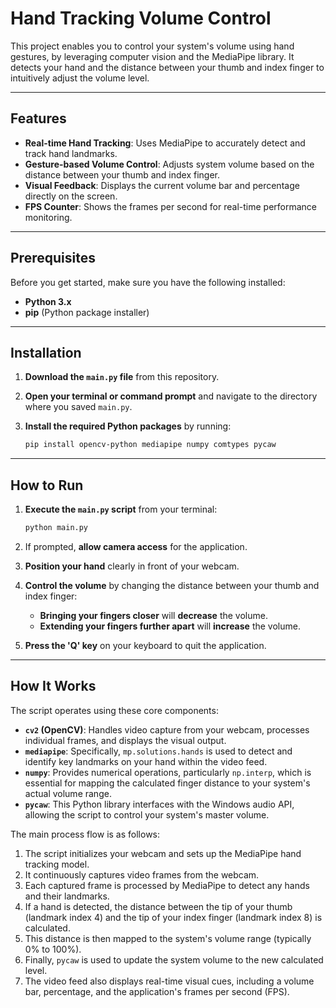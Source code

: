 # Hand Tracking Volume Control

This project enables you to control your system's volume using hand gestures, by leveraging computer vision and the MediaPipe library. It detects your hand and the distance between your thumb and index finger to intuitively adjust the volume level.

---

## Features

* **Real-time Hand Tracking**: Uses MediaPipe to accurately detect and track hand landmarks.
* **Gesture-based Volume Control**: Adjusts system volume based on the distance between your thumb and index finger.
* **Visual Feedback**: Displays the current volume bar and percentage directly on the screen.
* **FPS Counter**: Shows the frames per second for real-time performance monitoring.

---

## Prerequisites

Before you get started, make sure you have the following installed:

* **Python 3.x**
* **pip** (Python package installer)

---

## Installation

1.  **Download the `main.py` file** from this repository.

2.  **Open your terminal or command prompt** and navigate to the directory where you saved `main.py`.

3.  **Install the required Python packages** by running:

    ```bash
    pip install opencv-python mediapipe numpy comtypes pycaw
    ```

---

## How to Run

1.  **Execute the `main.py` script** from your terminal:

    ```bash
    python main.py
    ```

2.  If prompted, **allow camera access** for the application.

3.  **Position your hand** clearly in front of your webcam.

4.  **Control the volume** by changing the distance between your thumb and index finger:
    * **Bringing your fingers closer** will **decrease** the volume.
    * **Extending your fingers further apart** will **increase** the volume.

5.  **Press the 'Q' key** on your keyboard to quit the application.

---

## How It Works

The script operates using these core components:

* **`cv2` (OpenCV)**: Handles video capture from your webcam, processes individual frames, and displays the visual output.
* **`mediapipe`**: Specifically, `mp.solutions.hands` is used to detect and identify key landmarks on your hand within the video feed.
* **`numpy`**: Provides numerical operations, particularly `np.interp`, which is essential for mapping the calculated finger distance to your system's actual volume range.
* **`pycaw`**: This Python library interfaces with the Windows audio API, allowing the script to control your system's master volume.

The main process flow is as follows:

1.  The script initializes your webcam and sets up the MediaPipe hand tracking model.
2.  It continuously captures video frames from the webcam.
3.  Each captured frame is processed by MediaPipe to detect any hands and their landmarks.
4.  If a hand is detected, the distance between the tip of your thumb (landmark index 4) and the tip of your index finger (landmark index 8) is calculated.
5.  This distance is then mapped to the system's volume range (typically 0% to 100%).
6.  Finally, `pycaw` is used to update the system volume to the new calculated level.
7.  The video feed also displays real-time visual cues, including a volume bar, percentage, and the application's frames per second (FPS).

